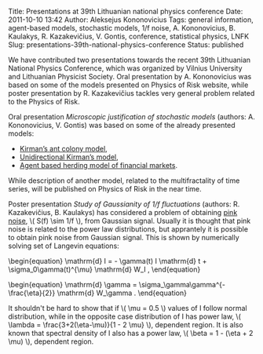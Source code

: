 Title: Presentations at 39th Lithuanian national physics conference
Date: 2011-10-10 13:42
Author: Aleksejus Kononovicius
Tags: general information, agent-based models, stochastic models, 1/f noise, A. Kononovicius, B. Kaulakys, R. Kazakevičius, V. Gontis, conference, statistical physics, LNFK
Slug: presentations-39th-national-physics-conference
Status: published

We have contributed two presentations
towards the recent 39th Lithuanian National Physics Conference, which
was organized by Vilnius University and Lithuanian Physicist Society.
Oral presentation by A. Kononovicius was based on some of the models
presented on Physics of Risk website, while poster presentation by R.
Kazakevičius tackles very general problem related to the Physics of
Risk.<!--more-->

Oral presentation *Microscopic justification of stochastic models*
(authors: A. Kononovicius, V. Gontis) was based on some of the already
presented models:

-   [Kirman’s ant colony
    model]({filename}/articles/2010/kirman-ants.md),
-   [Unidirectional Kirman’s
    model]({filename}/articles/2011/unidirectional-kirman-model.md),
-   [Agent based herding model of financial
    markets]({filename}/articles/2011/agent-based-herding-model-financial-markets.md).

While description of another model, related to the multifractality of
time series, will be published on Physics of Risk in the near time.

Poster presentation *Study of Gaussianity of 1/f fluctuations* (authors:
R. Kazakevičius, B. Kaulakys) has considered a problem of obtaining [pink
noise](/tag/1f-noise/), \\\(  S(f) \sim 1/f \\\), from Gaussian signal. Usually it is
thought that pink noise is related to the power law distributions, but
apprantely it is possible to obtain pink noise from Gaussian signal.
This is shown by numerically solving set of Langevin equations:

\begin{equation}
 \mathrm{d} I = - \gamma(t) I \mathrm{d} t + \sigma\_0\gamma(t)^{\mu} \mathrm{d} W\_I , 
\end{equation}

\begin{equation}
 \mathrm{d} \gamma = \sigma\_\gamma\gamma^{-\frac{\eta}{2}} \mathrm{d} W\_\gamma . 
\end{equation}

It shouldn't be hard to show that if \\\(  \mu = 0.5 \\\) values of I
follow normal distribution, while in the opposite case distribution of I
has power law, \\\(  \lambda = \frac{3+2(\eta-\mu)}{1 - 2 \mu} \\\), dependent region. It is also known that spectral density of I
also has a power law, \\\(  \beta = 1 - (\eta + 2 \mu)  \\\),
dependent region.
